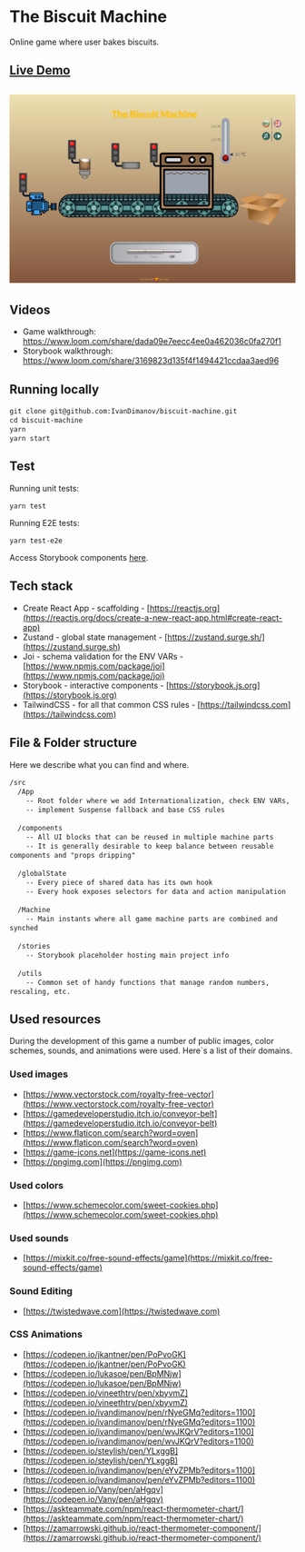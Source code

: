 # The Biscuit Machine
Online game where user bakes biscuits.

## [Live Demo](https://biscuit-machine.vercel.app)
## [![App](https://raw.githubusercontent.com/IvanDimanov/biscuit-machine/master/image.png)](https://biscuit-machine.vercel.app)

## Videos
- Game walkthrough: https://www.loom.com/share/dada09e7eecc4ee0a462036c0fa270f1
- Storybook walkthrough: https://www.loom.com/share/3169823d135f4f1494421ccdaa3aed96


## Running locally
```
git clone git@github.com:IvanDimanov/biscuit-machine.git
cd biscuit-machine
yarn
yarn start
```


## Test
Running unit tests:
```
yarn test
```

Running E2E tests:
```
yarn test-e2e
```
Access Storybook components [here](https://60a8a3b8988a5e003be6c930-wnkvlscdvv.chromatic.com).


## Tech stack
- Create React App - scaffolding - [https://reactjs.org](https://reactjs.org/docs/create-a-new-react-app.html#create-react-app)
- Zustand - global state management - [https://zustand.surge.sh/](https://zustand.surge.sh)
- Joi - schema validation for the ENV VARs - [https://www.npmjs.com/package/joi](https://www.npmjs.com/package/joi)
- Storybook - interactive components - [https://storybook.js.org](https://storybook.js.org)
- TailwindCSS - for all that common CSS rules - [https://tailwindcss.com](https://tailwindcss.com)


## File & Folder structure
Here we describe what you can find and where.
```
/src
  /App
    -- Root folder where we add Internationalization, check ENV VARs,
    -- implement Suspense fallback and base CSS rules

  /components
    -- All UI blocks that can be reused in multiple machine parts
    -- It is generally desirable to keep balance between reusable components and "props dripping"

  /globalState
    -- Every piece of shared data has its own hook
    -- Every hook exposes selectors for data and action manipulation

  /Machine
    -- Main instants where all game machine parts are combined and synched

  /stories
    -- Storybook placeholder hosting main project info

  /utils
    -- Common set of handy functions that manage random numbers, rescaling, etc.
```


## Used resources
During the development of this game a number of public images, color schemes, sounds, and animations were used.
Here`s a list of their domains.

### Used images
- [https://www.vectorstock.com/royalty-free-vector](https://www.vectorstock.com/royalty-free-vector)
- [https://gamedeveloperstudio.itch.io/conveyor-belt](https://gamedeveloperstudio.itch.io/conveyor-belt)
- [https://www.flaticon.com/search?word=oven](https://www.flaticon.com/search?word=oven)
- [https://game-icons.net](https://game-icons.net)
- [https://pngimg.com](https://pngimg.com)

### Used colors
- [https://www.schemecolor.com/sweet-cookies.php](https://www.schemecolor.com/sweet-cookies.php)

### Used sounds
- [https://mixkit.co/free-sound-effects/game](https://mixkit.co/free-sound-effects/game)

### Sound Editing
- [https://twistedwave.com](https://twistedwave.com)

### CSS Animations
- [https://codepen.io/jkantner/pen/PoPvoGK](https://codepen.io/jkantner/pen/PoPvoGK)
- [https://codepen.io/lukasoe/pen/BpMNjw](https://codepen.io/lukasoe/pen/BpMNjw)
- [https://codepen.io/vineethtrv/pen/xbyvmZ](https://codepen.io/vineethtrv/pen/xbyvmZ)
- [https://codepen.io/ivandimanov/pen/rNyeGMq?editors=1100](https://codepen.io/ivandimanov/pen/rNyeGMq?editors=1100)
- [https://codepen.io/ivandimanov/pen/wvJKQrV?editors=1100](https://codepen.io/ivandimanov/pen/wvJKQrV?editors=1100)
- [https://codepen.io/steylish/pen/YLxggB](https://codepen.io/steylish/pen/YLxggB)
- [https://codepen.io/ivandimanov/pen/eYvZPMb?editors=1100](https://codepen.io/ivandimanov/pen/eYvZPMb?editors=1100)
- [https://codepen.io/Vany/pen/aHgqv](https://codepen.io/Vany/pen/aHgqv)
- [https://askteammate.com/npm/react-thermometer-chart/](https://askteammate.com/npm/react-thermometer-chart/)
- [https://zamarrowski.github.io/react-thermometer-component/](https://zamarrowski.github.io/react-thermometer-component/)
